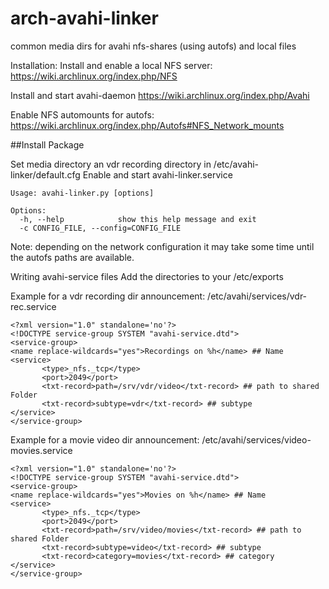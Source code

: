 arch-avahi-linker
=================

common media dirs for avahi nfs-shares (using autofs) and local files

Installation:
Install and enable a local NFS server: https://wiki.archlinux.org/index.php/NFS

Install and start avahi-daemon https://wiki.archlinux.org/index.php/Avahi

Enable NFS automounts for autofs: https://wiki.archlinux.org/index.php/Autofs#NFS_Network_mounts

##Install Package

Set media directory an vdr recording directory in /etc/avahi-linker/default.cfg
Enable and start avahi-linker.service
```
Usage: avahi-linker.py [options]

Options:
  -h, --help            show this help message and exit
  -c CONFIG_FILE, --config=CONFIG_FILE
```

Note: depending on the network configuration it may take some time until the autofs paths are available.

Writing avahi-service files
Add the directories to your /etc/exports

Example for a vdr recording dir announcement:
/etc/avahi/services/vdr-rec.service

```
<?xml version="1.0" standalone='no'?>
<!DOCTYPE service-group SYSTEM "avahi-service.dtd">
<service-group>
<name replace-wildcards="yes">Recordings on %h</name> ## Name
<service>
       <type>_nfs._tcp</type>
       <port>2049</port>
       <txt-record>path=/srv/vdr/video</txt-record> ## path to shared Folder
       <txt-record>subtype=vdr</txt-record> ## subtype
</service>
</service-group>
```

Example for a movie video dir announcement:
/etc/avahi/services/video-movies.service
```
<?xml version="1.0" standalone='no'?>
<!DOCTYPE service-group SYSTEM "avahi-service.dtd">
<service-group>
<name replace-wildcards="yes">Movies on %h</name> ## Name
<service>
       <type>_nfs._tcp</type>
       <port>2049</port>
       <txt-record>path=/srv/video/movies</txt-record> ## path to shared Folder
       <txt-record>subtype=video</txt-record> ## subtype
       <txt-record>category=movies</txt-record> ## category
</service>
</service-group>
```

